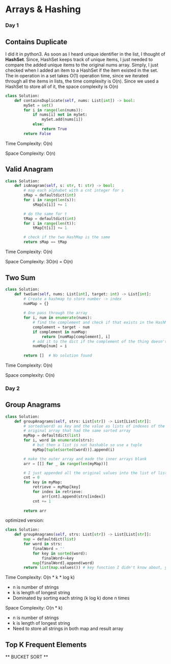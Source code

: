 # Arrays & Hashing

### Day 1

## Contains Duplicate

I did it in python3. As soon as I heard unique identifier in the list, I thought of **HashSet**. Since, HashSet keeps track of unique items, I just needed to compare the added unique items to the original nums array. Simply, I just checked when I added an item to a HashSet if the item existed in the set. The in operation in a set takes O(1) operation time, since we iterated through all the items in lists, the time complexity is O(n). Since we used a HashSet to store all of it, the space complexity is O(n)

```python
class Solution:
    def containsDuplicate(self, nums: List[int]) -> bool:
        mySet = set()
        for i in range(len(nums)):
            if nums[i] not in mySet:
                mySet.add(nums[i])
            else:
                return True
        return False
```

Time Complexity: O(n)

Space Complexity: O(n)

## Valid Anagram

```python
class Solution:
    def isAnagram(self, s: str, t: str) -> bool:
        # map each alphabet with a cnt integer for s
        sMap = defaultdict(int)
        for i in range(len(s)):
            sMap[s[i]] += 1

        # do the same for t
        tMap = defaultdict(int)
        for i in range(len(t)):
            tMap[t[i]] += 1

        # check if the two HashMap is the same
        return sMap == tMap
```

Time Complexity: O(n)

Space Complexity: 3O(n) = O(n)

## Two Sum

```python
class Solution:
    def twoSum(self, nums: List[int], target: int) -> List[int]:
        # Create a hashmap to store number -> index
        numMap = {}
        
        # One pass through the array
        for i, num in enumerate(nums):
            # find the complement and check if that exists in the HashMap
            complement = target - num
            if complement in numMap:
                return [numMap[complement], i]
            # add it to the dict if the complement of the thing doesn't exist
            numMap[num] = i
            
        return []  # No solution found
```

Time Complexity: O(n)

Space complexity: O(n)

### Day 2

## Group Anagrams

```python
class Solution:
    def groupAnagrams(self, strs: List[str]) -> List[List[str]]:
        # sorted(word) as key and the value as lists of indexes of the 
        # original array that had the same sorted array
        myMap = defaultdict(list)
        for i, word in enumerate(strs):
            # but then a list is not hashable so use a tuple
            myMap[tuple(sorted(word))].append(i)

        # make the outer array and made the inner arrays blank
        arr = [[] for _ in range(len(myMap))]

        # I just appended all the original values into the list of lists
        cnt = 0
        for key in myMap:
            retrieve = myMap[key]
            for index in retrieve:
                arr[cnt].append(strs[index])
            cnt += 1
        
        return arr
```

optimized version:
```python
class Solution:
    def groupAnagrams(self, strs: List[str]) -> List[List[str]]:
        map = defaultdict(list)
        for word in strs:
            finalWord = ''
            for key in sorted(word):
                finalWord+=key
            map[finalWord].append(word)
        return list(map.values()) # key function I didn't know about, you can return list of values
```

Time Complexity: O(n * k * log k)
- n is number of strings
- k is length of longest string
- Dominated by sorting each string (k log k) done n times

Space Complexity: O(n * k)
- n is number of strings
- k is length of longest string
- Need to store all strings in both map and result array

## Top K Frequent Elements

** BUCKET SORT **